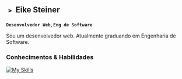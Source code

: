 ## ﹥ Eike Steiner
**`Desenvolvedor Web`, `Eng de Software`**

Sou um desenvolvedor web. Atualmente graduando em Engenharia de Software.
### Conhecimentos & Habilidades

[![My Skills](https://skillicons.dev/icons?i=html,css,java)]()

<!--
**eikesteiner/eikesteiner** is a ✨ _special_ ✨ repository because its `README.md` (this file) appears on your GitHub profile.

Here are some ideas to get you started:

- 🔭 I’m currently working on ...
- 🌱 I’m currently learning ...
- 👯 I’m looking to collaborate on ...
- 🤔 I’m looking for help with ...
- 💬 Ask me about ...
- 📫 How to reach me: ...
- 😄 Pronouns: ...
- ⚡ Fun fact: ...
-->
